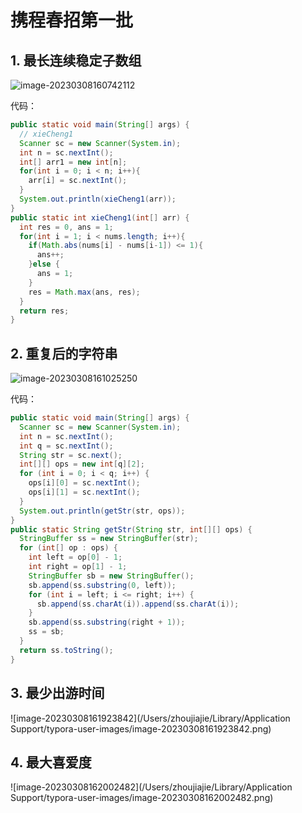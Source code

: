 # 携程春招第一批

## 1. 最长连续稳定子数组

![image-20230308160742112](/Users/zhoujiajie/Documents/exam-experience/笔试.asset/image-20230308160742112.png)

代码：

```java
public static void main(String[] args) {
  // xieCheng1
  Scanner sc = new Scanner(System.in);
  int n = sc.nextInt();
  int[] arr1 = new int[n];
  for(int i = 0; i < n; i++){
    arr[i] = sc.nextInt();
  }
  System.out.println(xieCheng1(arr));
}
public static int xieCheng1(int[] arr) {
  int res = 0, ans = 1;
  for(int i = 1; i < nums.length; i++){
    if(Math.abs(nums[i] - nums[i-1]) <= 1){
      ans++;
    }else {
      ans = 1;
    }
    res = Math.max(ans, res);
  }
  return res;
}
```

## 2. 重复后的字符串

![image-20230308161025250](/Users/zhoujiajie/Documents/exam-experience/笔试.asset/image-20230308161025250.png)

代码：

```java
public static void main(String[] args) {
  Scanner sc = new Scanner(System.in);
  int n = sc.nextInt();
  int q = sc.nextInt();
  String str = sc.next();
  int[][] ops = new int[q][2];
  for (int i = 0; i < q; i++) {
    ops[i][0] = sc.nextInt();
    ops[i][1] = sc.nextInt();
  }
  System.out.println(getStr(str, ops));
}
public static String getStr(String str, int[][] ops) {
  StringBuffer ss = new StringBuffer(str);
  for (int[] op : ops) {
    int left = op[0] - 1;
    int right = op[1] - 1;
    StringBuffer sb = new StringBuffer();
    sb.append(ss.substring(0, left));
    for (int i = left; i <= right; i++) {
      sb.append(ss.charAt(i)).append(ss.charAt(i));
    }
    sb.append(ss.substring(right + 1));
    ss = sb;
  }
  return ss.toString();
}
```

## 3. 最少出游时间

![image-20230308161923842](/Users/zhoujiajie/Library/Application Support/typora-user-images/image-20230308161923842.png)



## 4. 最大喜爱度

![image-20230308162002482](/Users/zhoujiajie/Library/Application Support/typora-user-images/image-20230308162002482.png)